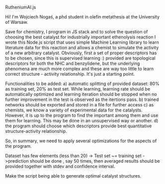 RutheniumAI.js

Hi! I'm Wojciech Nogaś, a phd student in olefin metathesis at the University of Warsaw.

Save for chemistry, I program in JS stack and to solve the question of choosing the best catalyst for industrially important ethenolysis reaction I wrote this Node.js script that uses simple Machine Learning library to learn literature data for this reaction and allows a chemist to simulate the activity of a new arbitrary catalyst. Obviously, first a set of proper descriptors has to be chosen, since this is supervised learning :) provided are topological descriptors for both the NHC and benzylidene, but the underlying phenomena are much more complex and these are way too little to learn correct structure - activity relationship. It's just a starting point.

Functionalities to be added:
a) automatic splitting of provided dataset: 80% as training set, 20% as test set. While learning, learning rate should be automatically optimized and learning iteration should be stopped when no further improvement in the test is observed as the itertions pass.
b) trained networks should be exported and stored in a file for further access
c) as chemists, we know a variety of experimental data for the catalysts. However, it is up to the program to find the important among them and use them for learning. This may be done in an unsupervised way or another.
d) the program should choose which descriptors provide best quantitative structure-activity relationship.

So, in summary, we need to apply several optimizations for the aspects of the program.

Dataset has few elements (less than 20) -> Test set ~= training set ->prediction should be done , say 50 times, then averaged results should be provided together with stdev and confidence interval.

Make the script being able to generate optimal catalyst structures.
